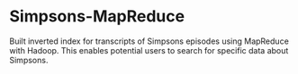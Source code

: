 # Simpsons-MapReduce
Built inverted index for transcripts of Simpsons episodes using MapReduce with Hadoop.
This enables potential users to search for specific data about Simpsons.
